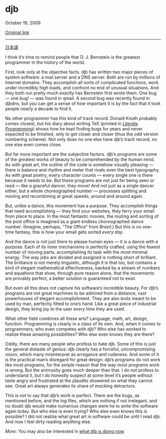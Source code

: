 djb
===

October 19, 2009

[Original link](http://www.aaronsw.com/weblog/djb)

* * * * *

[日本語](http://aaronsw.com/weblog/djb.ja)

I think it’s time to remind people that D. J. Bernstein is the greatest
programmer in the history of the world.

First, look only at the objective facts. djb has written two major
pieces of system software: a mail server and a DNS server. Both are run
by millions of Internet domains. They accomplish all sorts of
complicated functions, work under incredibly high loads, and confront no
end of unusual situations. And they both run pretty much exactly has
Bernstein first wrote them. One bug — one bug! — was found in qmail. A
second bug was recently found in djbdns, but you can get a sense of how
important it is by the fact that it took people nearly a decade to find
it.

No other programmer has this kind of track record. Donald Knuth probably
comes closest, but his diary about writing TeX (printed in *[Literate
Programming](http://books.theinfo.org/go/0937073806)*) shows how he kept
finding bugs for years and never expected to be finished, only to get
closer and closer (thus the odd version numbering scheme). Not only does
no one else have djb’s track record, no one else even comes close.

But far more important are the subjective factors. djb’s programs are
some of the greatest works of beauty to be comprehended by the human
mind. As with great art, the outline of the code is somehow visually
pleasing — there is balance and rhythm and meter that rivals even the
best typography. As with great poetry, every character counts — every
single one is there because it needs to be. But these programs are not
just for being seen or read — like a graceful dancer, they move! And not
just as a single dancer either, but a whole choreographed number —
processes splitting and moving and recombining at great speeds, around
and around again.

But, unlike a dance, this movement has a purpose. They accomplish things
that need accomplishing — they find your websites, they ferry your email
from place to place. In the most fantastic movies, the routing and
sorting of the post office is imagined as a giant endless choreographed
dance number. (Imagine, perhaps, “The Office” from *Brazil*.) But this
is no one-time fantasy, this is how your email gets sorted *every day*.

And the dance is not just there to please human eyes — it is a dance
with a purpose. Each of its inner mechanisms is perfectly crafted, using
the fewest number of moving parts, accomplishing its task with the most
minimal energy. The way jobs are divided and assigned is nothing short
of brilliant. The brilliance is not merely linguistic, although it is
that too, but contains a kind of elegant mathematical effectiveness,
backed by a stream of numbers and equations that show, through pure
reason alone, that the movements are provably perfect, a better solution
is guaranteed not to exist.

But even all this does not capture his software’s incredible beauty. For
djb’s programs are not great machines to be admired from a distance,
vast powerhouses of elegant accomplishment. They are also tools meant to
be used by man, perfectly fitted to one’s hand. Like a great piece of
industrial design, they bring joy to the user every time they are used.

What other field combines all these arts? Language, math, art, design,
function. Programming is clearly in a class of its own. And, when it
comes to programmers, who even competes with djb? Who else has worked to
realize these amazing possibilities? Who else even knows they are there?

Oddly, there are many people who profess to hate djb. Some of this is
just the general distaste of genius: djb clearly has a forceful,
uncompromising vision, which many misinterpret as arrogance and
rudeness. And some of it is the practical man’s disregard for great
design: djb’s programs do not work like most programs, for the simple
reason that the way most programs work is wrong. But the animosity goes
much deeper than that. I do not profess to understand it, but I do
honestly suspect at some level it’s people without taste angry and
frustrated at the plaudits showered on what they cannot see. Great art
always generates its share of mocking detractors.

This is not to say that djb’s work is perfect. There are the bugs, as
mentioned before, and the log files, which are nothing if not inelegant,
and no doubt djb would make numerous changes were he to write the
software again today. But who else is even trying? Who else even knows
this is possible? I did not realize what great art in software could be
until I read djb. And now I feel dirty reading anything else.

*More:* You may also be interested in [what djb is doing
now](http://www.aaronsw.com/weblog/001502).
